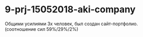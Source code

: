 # 9-prj-15052018-aki-company
Общими усилиями 3х человек, был создан сайт-портфолио. (соотношение сил 59%/29%/2%)
